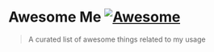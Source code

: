 # Awesome Me [![Awesome](https://awesome.re/badge.svg)](https://awesome.re)

> A curated list of awesome things related to my usage
